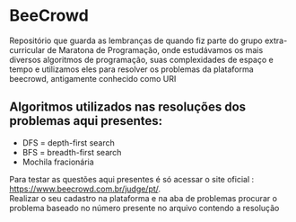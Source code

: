 <h1>BeeCrowd</h1>

<span>Repositório que guarda as lembranças de quando fiz parte do grupo extra-curricular de Maratona de Programação, onde estudávamos os mais diversos algoritmos de programação, suas complexidades de espaço e tempo e utilizamos eles para resolver os problemas da plataforma beecrowd, antigamente conhecido como URI</span>


<h2>Algoritmos utilizados nas resoluções dos problemas aqui presentes:</h2>
<ul>
  <li>DFS = depth-first search</li>
  <li>BFS = breadth-first search</li>
  <li>Mochila fracionária</li>
</ul>

<p>Para testar as questões aqui presentes é só acessar o site oficial : <a href="https://www.beecrowd.com.br/judge/pt/">https://www.beecrowd.com.br/judge/pt/</a>.<br>
Realizar o seu cadastro na plataforma e na aba de problemas procurar o problema baseado no número presente no arquivo contendo a resolução</p>
